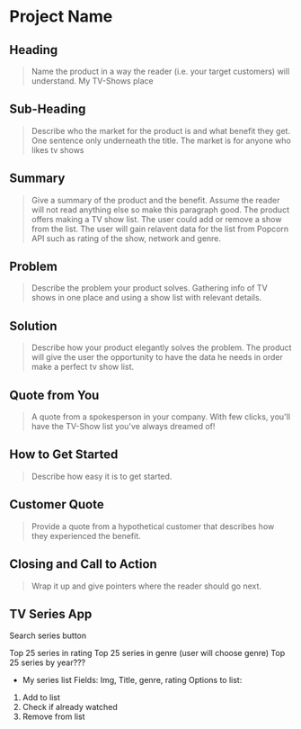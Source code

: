# Project Name #

<!-- 
> This material was originally posted [here](http://www.quora.com/What-is-Amazons-approach-to-product-development-and-product-management). It is reproduced here for posterities sake.

There is an approach called "working backwards" that is widely used at Amazon. They work backwards from the customer, rather than starting with an idea for a product and trying to bolt customers onto it. While working backwards can be applied to any specific product decision, using this approach is especially important when developing new products or features.

For new initiatives a product manager typically starts by writing an internal press release announcing the finished product. The target audience for the press release is the new/updated product's customers, which can be retail customers or internal users of a tool or technology. Internal press releases are centered around the customer problem, how current solutions (internal or external) fail, and how the new product will blow away existing solutions.

If the benefits listed don't sound very interesting or exciting to customers, then perhaps they're not (and shouldn't be built). Instead, the product manager should keep iterating on the press release until they've come up with benefits that actually sound like benefits. Iterating on a press release is a lot less expensive than iterating on the product itself (and quicker!).

If the press release is more than a page and a half, it is probably too long. Keep it simple. 3-4 sentences for most paragraphs. Cut out the fat. Don't make it into a spec. You can accompany the press release with a FAQ that answers all of the other business or execution questions so the press release can stay focused on what the customer gets. My rule of thumb is that if the press release is hard to write, then the product is probably going to suck. Keep working at it until the outline for each paragraph flows. 

Oh, and I also like to write press-releases in what I call "Oprah-speak" for mainstream consumer products. Imagine you're sitting on Oprah's couch and have just explained the product to her, and then you listen as she explains it to her audience. That's "Oprah-speak", not "Geek-speak".

Once the project moves into development, the press release can be used as a touchstone; a guiding light. The product team can ask themselves, "Are we building what is in the press release?" If they find they're spending time building things that aren't in the press release (overbuilding), they need to ask themselves why. This keeps product development focused on achieving the customer benefits and not building extraneous stuff that takes longer to build, takes resources to maintain, and doesn't provide real customer benefit (at least not enough to warrant inclusion in the press release).
 -->
 
## Heading ##
  > Name the product in a way the reader (i.e. your target customers) will understand.
  My TV-Shows place

## Sub-Heading ##
  > Describe who the market for the product is and what benefit they get. One sentence only underneath the title.
  The market is for anyone who likes tv shows

## Summary ##
  > Give a summary of the product and the benefit. Assume the reader will not read anything else so make this paragraph good.
  The product offers making a TV show list. The user could add or remove a show from the list. The user will gain relavent data for the list from Popcorn API such as rating of the show, network and genre. 

## Problem ##
  > Describe the problem your product solves.
  Gathering info of TV shows in one place and using a show list with relevant details.

## Solution ##
  > Describe how your product elegantly solves the problem.
  The product will give the user the opportunity to have the data he needs in order make a perfect tv show list. 

## Quote from You ##
  > A quote from a spokesperson in your company.
    With few clicks, you'll have the TV-Show list you've always dreamed of!

## How to Get Started ##
  > Describe how easy it is to get started.

## Customer Quote ##
  > Provide a quote from a hypothetical customer that describes how they experienced the benefit.

## Closing and Call to Action ##
  > Wrap it up and give pointers where the reader should go next.

  TV Series App
-------------
Search series button 

Top 25 series in rating
Top 25 series in genre (user will choose genre)
Top 25 series by year???

- My series list
Fields: Img, Title, genre, rating
Options to list:
1. Add to list
2. Check if already watched
3. Remove from list
